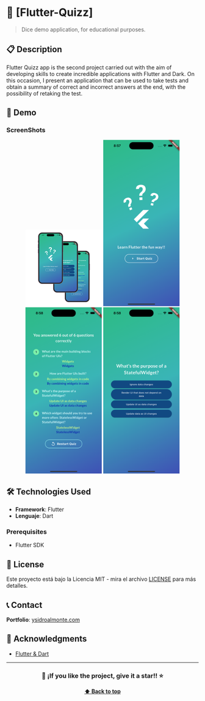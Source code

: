 
# 📱 [Flutter-Quizz]

> Dice demo application, for educational purposes.

## 📋 Description

Flutter Quizz app is the second project carried out with the aim of developing skills to create incredible applications with Flutter and Dark. 
On this occasion, I present an application that can be used to take tests and obtain a summary of correct and incorrect answers at the end, with the possibility of retaking the test.

## 📱 Demo

### ScreenShots
<div align="center">

  <img src="demo/1.png" width="200" alt="Pantalla Principal"/>
  <img src="demo/2.png" width="200" alt="Pantalla Principal"/>
  <img src="demo/3.png" width="200" alt="Pantalla Principal"/>
  <img src="demo/4.png" width="200" alt="Pantalla Principal"/>

</div>



## 🛠️  Technologies Used

- **Framework**: Flutter
- **Lenguaje**:  Dart 



### Prerequisites
- Flutter SDK

## 📄 License

Este proyecto está bajo la Licencia MIT - mira el archivo [LICENSE](LICENSE) para más detalles.

## 📞 Contact

**Portfolio**: [ysidroalmonte.com](https://ysidroalmonte.com)

## 🙏 Acknowledgments

- [Flutter & Dart ](https://www.udemy.com/course/learn-flutter-dart-to-build-ios-android-apps/)

---

<div align="center">

### 🌟 ¡If you like the project, give it a star!! ⭐

**[⬆ Back to top](#-flutter-quizz)**

</div>


